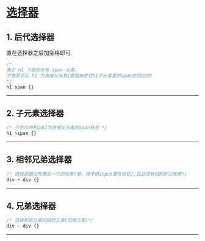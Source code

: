 # [选择器](https://web.dev/learn/css/selectors/)

## 1. 后代选择器

直在选择器之后加空格即可
``` css
/* 
表示 h1 下面的所有 span 元素，
不管是否以 h1 为直接父元素(就是嵌套在h1子元素里的span也将应用)
*/
h1 span {}
```


------


## 2. 子元素选择器

``` css
/* 只会应用到以h1为直接父元素的span标签 */
h1 >span {}
```


------


## 3. 相邻兄弟选择器

``` css
/* 选择紧跟在元素后一个的元素(嗯，怪不得input要在前边),且必须有相同的父元素*/
div + div {}
```


-------


## 4. 兄弟选择器

``` css
/* 选择和该元素同级的元素(兄弟元素)*/
div ~ div {}
```


------


